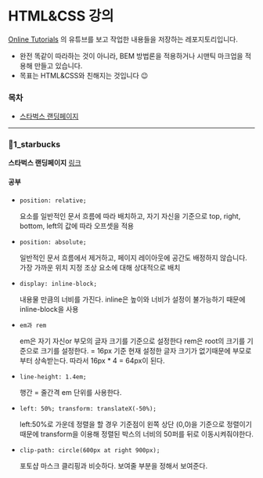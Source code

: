 # HTML&CSS 강의

[Online Tutorials](https://www.youtube.com/channel/UCbwXnUipZsLfUckBPsC7Jog) 의 유튜브를 보고 작업한 내용들을 저장하는 레포지토리입니다.


+ 완전 똑같이 따라하는 것이 아니라, BEM 방법론을 적용하거나 시맨틱 마크업을 적용해 만들고 있습니다.
+ 목표는 HTML&CSS와 친해지는 것입니다 😉

### 목차
+ [스타벅스 랜딩페이지](#1_starbucks)



---

### 📁1_starbucks
**스타벅스 랜딩페이지** [링크](https://www.youtube.com/watch?v=91Q6RvKvd7o)

#### 공부
+ `position: relative;`
  
  요소를 일반적인 문서 흐름에 따라 배치하고, 자기 자신을 기준으로 top, right, bottom, left의 값에 따라 오프셋을 적용
+ `position: absolute;`
  
  일반적인 문서 흐름에서 제거하고, 페이지 레이아웃에 공간도 배정하지 않습니다.
  가장 가까운 위치 지정 조상 요소에 대해 상대적으로 배치
+ `display: inline-block;`
  
  내용물 만큼의 너비를 가진다. inline은 높이와 너비가 설정이 불가능하기 때문에 inline-block을 사용
+ `em과 rem`
  
  em은 자기 자신or 부모의 글자 크기를 기준으로 설정한다
  rem은 root의 크기를 기준으로 크기를 설정한다. = 16px 기준
  현재 설정한 글자 크기가 없기때문에 부모로 부터 상속받는다.
  따라서 16px * 4 = 64px이 된다.
+ `line-height: 1.4em;`
  
  행간 = 줄간격
  em 단위를 사용한다.
+ `left: 50%;
  transform: translateX(-50%);`
  
  left:50%로 가운데 정렬을 할 경우
  기준점이 왼쪽 상단 (0,0)을 기준으로 정렬이기 때문에
  transform을 이용해 정렬된 박스의 너비의 50퍼를 뒤로 이동시켜줘야한다.
+ `clip-path: circle(600px at right 900px);`
  
  포토샵 마스크 클리핑과 비슷하다. 보여줄 부분을 정해서 보여준다.
